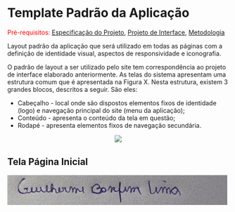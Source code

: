# Template Padrão da Aplicação

<span style="color:red">Pré-requisitos: <a href="2-Especificação do Projeto.md"> Especificação do Projeto</a></span>, <a href="3-Projeto de Interface.md"> Projeto de Interface</a>, <a href="4-Metodologia.md"> Metodologia</a>

Layout padrão da aplicação que será utilizado em todas as páginas com a definição de identidade visual, aspectos de responsividade e iconografia.

O padrão de layout a ser utilizado pelo site tem correspondência ao projeto de interface elaborado anteriormente.  As telas do sistema apresentam uma estrutura comum que é apresentada na Figura X. Nesta estrutura, existem 3 grandes blocos, descritos a seguir. São eles:  

- Cabeçalho - local onde são dispostos elementos fixos de identidade (logo) e navegação principal do site (menu da aplicação);  
- Conteúdo - apresenta o conteúdo da tela em questão;  
- Rodapé - apresenta elementos fixos de navegação secundária.



<div align="center">
<img src= https://github.com/ICEI-PUC-Minas-PMV-ADS/spacenet-puc/blob/126143de4ee52eab8a19632417c8d3b1cb83bdce/docs/img/template%20da%20aplicacao.png
     width="70%"/>
 </div>



## Tela Página Inicial



<img src="img/Tela_inicial.jpg" width = 500>
